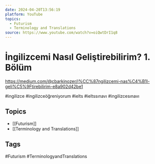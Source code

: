 ```yaml
---
date: 2024-04-20T13:56:19
platform: YouTube
topics:
  - Futurism
  - Terminology and Translations
source: https://www.youtube.com/watch?v=oiQwtDrI1q8
---
```

# İngilizcemi Nasıl Geliştirebilirim? 1. Bölüm

https://medium.com/@cbarkinozer/i%CC%87ngilizcemi-nas%C4%B1l-geli%C5%9Ftirebilirim-e8a902d42be1

#ingilizce #ingilizceöğreniyorum #ielts #ieltssınavı #ingilizcesınavı

## Topics
- [[Futurism]]
- [[Terminology and Translations]]

## Tags
#Futurism #TerminologyandTranslations